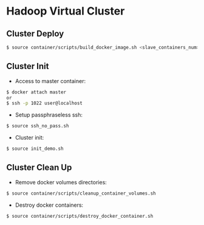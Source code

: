 # Hadoop Virtual Cluster


## Cluster Deploy <a name="deploy"></a>
```bash
$ source container/scripts/build_docker_image.sh <slave_containers_num>
```

## Cluster Init <a name="init"></a>
* Access to master container:
```bash
$ docker attach master
or
$ ssh -p 1022 user@localhost
```
* Setup passphraseless ssh:
```bash
$ source ssh_no_pass.sh
```
* Cluster init:
```bash
$ source init_demo.sh
```

## Cluster Clean Up
* Remove docker volumes directories:
```bash
$ source container/scripts/cleanup_container_volumes.sh
```
* Destroy docker containers:
```bash
$ source container/scripts/destroy_docker_container.sh
```